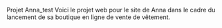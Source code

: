 Projet Anna_test
Voici le projet web pour le site de Anna dans le cadre du lancement de sa boutique en ligne de vente de vêtement.